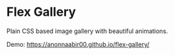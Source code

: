 # Flex Gallery
Plain CSS based image gallery with beautiful animations.

Demo: https://anonnaabir00.github.io/flex-gallery/
